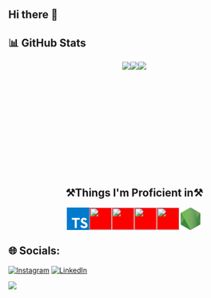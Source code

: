 ## Hi there 👋
<h2>📊 GitHub Stats</h2>
<div class="Stats" style="display: flex; justify-content: center;">
   <img src="https://github-readme-stats.vercel.app/api?username=TsedexAshu08&show_icons=true"  height=220px >
  <img src="https://github-readme-stats.vercel.app/api/top-langs/?username=TsedexAshu08&layout=donut&https://github.com/TsedexAshu08/github-readme-stats)" height=220px>
   <img src="https://github-readme-streak-stats.herokuapp.com/?user=TsedexAshu08&theme=dark&hide_border=true&width=2000px">
</br>
</div>

<h2 align="center">⚒️Things I'm Proficient in⚒️</h2>

<div align="center">

<p style="display: flex; justify-content: center;">
  <img height="45rem" width="45rem" src="https://raw.githubusercontent.com/github/explore/80688e429a7d4ef2fca1e82350fe8e3517d3494d/topics/typescript/typescript.png" />
  <img height="45rem" width="45rem" style="background-color:red;" src="https://cdn.simpleicons.org/solidity/blue" />
  <img height="45rem" width="45rem" style="background-color:red;" src="https://avatars.githubusercontent.com/u/5430905?s=40&v=4" />
  <img height="45rem" width="45rem" style="background-color:red;" src="https://github.com/NixOS.png?size=40" />
  <img height="45rem" width="45rem" style="background-color:red;" src="https://github.com/WebAssembly.png?size=40" />
  <img height="45rem" width="45rem" src="https://raw.githubusercontent.com/github/explore/80688e429a7d4ef2fca1e82350fe8e3517d3494d/topics/nodejs/nodejs.png" />
</div>

## 🌐 Socials:
[![Instagram](https://img.shields.io/badge/Instagram-%23E4405F.svg?logo=Instagram&logoColor=white)](https://instagram.com/TsedaluAshenafi) [![LinkedIn](https://img.shields.io/badge/LinkedIn-%230077B5.svg?logo=linkedin&logoColor=white)](https://linkedin.com/in/Tsedalu-Ashenafi-26634b289/) 

<img src="https://visitcount.itsvg.in/api?id=TsedexAshu08&icon=5&color=0">

